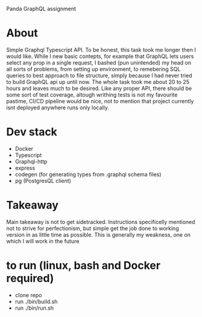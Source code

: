 Panda GraphQL assignment

# About
Simple Graphql Typescript API. To be honest, this task took me longer then I would like. While I new basic contepts, for example that GraphQL lets users select any prop in a single request, I bashed (pun unintended) my head on all sorts of problems, from setting up environment, to remebering SQL queries to best approach to file structure, simply because I had never tried to build GraphQL api up until now. 
The whole task took me about 20 to 25 hours and leaves much to be desired. Like any proper API, there should be some sort of test coverage, altough writhing tests is not my favourite pastime, CI/CD pipeline would be nice, not to mention that project currently isnt deployed anywhere runs only locally.

# Dev stack
- Docker
- Typescript
- Graphql-http
- express
- codegen (for generating types from .graphql schema files)
- pg (PostgresQL client)


# Takeaway
Main takeaway is not to get sidetracked. Instructions specificelly mentioned not to strive for perfectionism, but simple get the job done to working version in as little time as possible. This is generally my weakness, one on which I will work in the future

# to run (linux, bash and Docker required)
- clone repo
- run ./bin/build.sh
- run ./bin/run.sh
